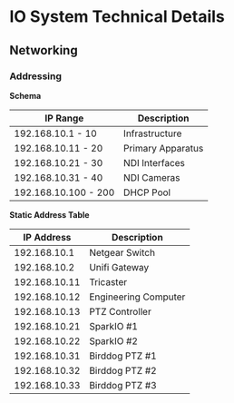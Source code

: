 # IO System Technical Details

## Networking

### Addressing

__Schema__

| IP Range             | Description       |
|----------------------|-------------------|
| 192.168.10.1 - 10    | Infrastructure    |
| 192.168.10.11 - 20   | Primary Apparatus |
| 192.168.10.21 - 30   | NDI Interfaces    |
| 192.168.10.31 - 40   | NDI Cameras       |
| 192.168.10.100 - 200 | DHCP Pool         |

__Static Address Table__

| IP Address    | Description          |
|---------------|----------------------|
| 192.168.10.1  | Netgear Switch       |
| 192.168.10.2  | Unifi Gateway        |
| 192.168.10.11 | Tricaster            |
| 192.168.10.12 | Engineering Computer |
| 192.168.10.13 | PTZ Controller       |
| 192.168.10.21 | SparkIO #1           |
| 192.168.10.22 | SparkIO #2           |
| 192.168.10.31 | Birddog PTZ #1       |
| 192.168.10.32 | Birddog PTZ #2       |
| 192.168.10.33 | Birddog PTZ #3       |

